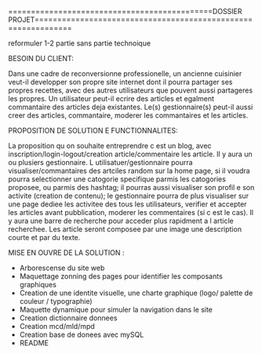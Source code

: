 =============================================DOSSIER PROJET==============================================================

reformuler 1-2 partie sans partie technoique

BESOIN DU CLIENT:

Dans une cadre de reconversionne professionelle, un ancienne cuisinier veut-il developper son propre site internet dont il pourra partager ses propres recettes, avec des autres utilisateurs que pouvent aussi partageres les propres.
Un utilisateur peut-il ecrire des articles et egalment commantaire des articles deja existantes.
Le(s) gestionnaire(s) peut-il aussi creer des articles, commantaire, moderer les commantaires et les articles.




PROPOSITION DE SOLUTION E FUNCTIONNALITES:

La proposition qu on souhaite entreprendre c est un blog, avec inscription/login-logout/creation article/commentaire les article. 
Il y aura un ou plusiers gestionnaire.
L utilisatuer/gestionnaire pourra visualiser/commantaires des artciles random sur la home page, si il voudra pourra selectionner une catogorie specifique parmis les catogories proposee, ou parmis des hashtag; il pourras aussi visualiser son profil e son activite (creation de contenu); le gestionnaire pourra de plus visualiser sur une page dediee les activitee des tous les utilisateurs, verifier et accepter les articles avant pubblication, moderer les commentaires (si c est le cas).
Il y aura une barre de recherche pour acceder plus rapidment a l article recherchee.
Les article seront composee par une image une description courte et par du texte.




MISE EN OUVRE DE LA SOLUTION :

- Arborescense du site web 
- Maquettage zonning des pages pour identifier les composants graphiques
- Creation de une identite visuelle, une charte graphique (logo/ palette de couleur / typographie)
- Maquette dynamique pour simuler la navigation dans le site 
- Creation dictionnaire donnees
- Creation mcd/mld/mpd
- Creation base de donees avec mySQL
- README












